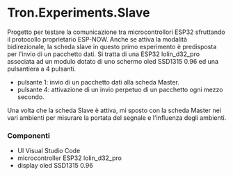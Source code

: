 # Tron.Experiments.Slave
Progetto per testare la comunicazione tra microcontrollori ESP32 sfruttando il protocollo proprietario ESP-NOW.
Anche se attiva la modalità bidirezionale, la scheda slave in questo primo esperimento è predisposta per l'invio di un pacchetto dati. Si tratta di una ESP32 lolin_d32_pro associata ad un modulo dotato di uno schermo oled SSD1315 0.96 ed una pulsantiera a 4 pulsanti.
- pulsante 1: invio di un pacchetto dati alla scheda Master.
- pulsante 4: attivazione di un invio perpetuo di un pacchetto ogni mezzo secondo.
  
Una volta che la scheda Slave è attiva, mi sposto con la scheda Master nei vari ambienti per misurare la portata del segnale e l'influenza degli ambienti.

### Componenti
- UI Visual Studio Code
- microcontroller ESP32 lolin_d32_pro
- display oled SSD1315 0.96

